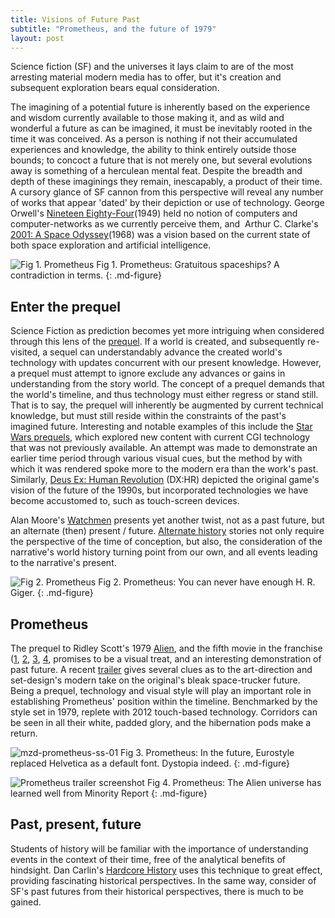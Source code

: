 ```yaml
---
title: Visions of Future Past
subtitle: "Prometheus, and the future of 1979"
layout: post
---
```


Science fiction (SF) and the universes it lays claim to are of the most arresting material modern media has to offer, but it's creation and subsequent exploration bears equal consideration.


The imagining of a potential future is inherently based on the experience and wisdom currently available to those making it, and as wild and wonderful a future as can be imagined, it must be inevitably rooted in the time it was conceived. As a person is nothing if not their accumulated experiences and knowledge, the ability to think entirely outside those bounds; to concoct a future that is not merely one, but several evolutions away is something of a herculean mental feat. Despite the breadth and depth of these imaginings they remain, inescapably, a product of their time. A cursory glance of SF cannon from this perspective will reveal any number of works that appear 'dated' by their depiction or use of technology. George Orwell's [Nineteen Eighty-Four][L1](1949) held no notion of computers and computer-networks as we currently perceive them, and  Arthur C. Clarke's [2001: A Space Odyssey][L2](1968) was a vision based on the current state of both space exploration and artificial intelligence. 

![Fig 1. Prometheus][I1]
Fig 1. Prometheus: Gratuitous spaceships? A contradiction in terms.
{: .md-figure}

## Enter the prequel

Science Fiction as prediction becomes yet more intriguing when considered through this lens of the [prequel][L3]. If a world is created, and subsequently re-visited, a sequel can understandably advance the created world's technology with updates concurrent with our present knowledge. However, a prequel must attempt to ignore exclude any advances or gains in understanding from the story world. The concept of a prequel demands that the world's timeline, and thus technology must either regress or stand still. That is to say, the prequel will inherently be augmented by current technical knowledge, but must still reside within the constraints of the past's imagined future. Interesting and notable examples of this include the [Star Wars prequels][L4], which explored new content with current CGI technology that was not previously available. An attempt was made to demonstrate an earlier time period through various visual cues, but the method by with which it was rendered spoke more to the modern era than the work's past. Similarly, [Deus Ex: Human Revolution][L5] (DX:HR) depicted the original game's vision of the future of the 1990s, but incorporated technologies we have become accustomed to, such as touch-screen devices.

Alan Moore's [Watchmen][L6] presents yet another twist, not as a past future, but an alternate (then) present / future. [Alternate history][L7] stories not only require the perspective of the time of conception, but also, the consideration of the narrative's world history turning point from our own, and all events leading to the narrative's present. 

![Fig 2. Prometheus][I2]
Fig 2. Prometheus: You can never have enough H. R. Giger.
{: .md-figure}

## Prometheus

The prequel to Ridley Scott's 1979 [Alien][L8], and the fifth movie in the franchise ([1][L9], [2][L10], [3][L11], [4][L12], promises to be a visual treat, and an interesting demonstration of past future. A recent [trailer][L13] gives several clues as to the art-direction and set-design's modern take on the original's bleak space-trucker future. Being a prequel, technology and visual style will play an important role in establishing Prometheus' position within the timeline. Benchmarked by the style set in 1979, replete with 2012 touch-based technology. Corridors can be seen in all their white, padded glory, and the hibernation pods make a return. 

![mzd-prometheus-ss-01][I3]
Fig 3. Prometheus: In the future, Eurostyle replaced Helvetica as a default font. Dystopia indeed.
{: .md-figure}

![Prometheus trailer screenshot][I4]
Fig 4. Prometheus: The Alien universe has learned well from Minority Report
{: .md-figure}

## Past, present, future

Students of history will be familiar with the importance of understanding events in the context of their time, free of the analytical benefits of hindsight. Dan Carlin's [Hardcore History][L14] uses this technique to great effect, providing fascinating historical perspectives. In the same way, consider of SF's past futures from their historical perspectives, there is much to be gained.

[I1]: http://a.marcziani.com/2012/03/15/mzd-prometheus-ss-05.png
[I2]: http://a.marcziani.com/2012/03/15/mzd-prometheus-ss-10.png
[I3]: http://a.marcziani.com/2012/03/15/mzd-prometheus-ss-03.png
[I4]: http://a.marcziani.com/2012/03/15/mzd-prometheus-ss-06.png

[L1]: http://en.wikipedia.org/wiki/Nineteen_Eighty-Four
[L2]: http://en.wikipedia.org/wiki/2001:_A_Space_Odyssey_(novel)
[L3]: http://en.wikipedia.org/wiki/Prequel
[L4]: http://en.wikipedia.org/wiki/Star_Wars_Episode_I:_The_Phantom_Menace
[L5]: http://en.wikipedia.org/wiki/Deus_Ex:_Human_Revolution
[L6]: http://en.wikipedia.org/wiki/Watchmen
[L7]: http://en.wikipedia.org/wiki/Alternate_history
[L8]: http://www.imdb.com/title/tt0078748/
[L9]: http://www.imdb.com/title/tt0078748/
[L10]: http://www.imdb.com/title/tt0090605/
[L11]: http://www.imdb.com/title/tt0103644/
[L12]: http://www.imdb.com/title/tt0118583/
[L13]: http://www.youtube.com/watch?v=HHcHYisZFLU
[L14]: http://itunes.apple.com/au/podcast/dan-carlins-hardcore-history/id173001861
